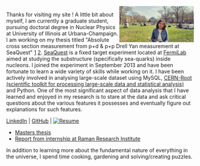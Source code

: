 <img align="right" width="200" src="/assets/20190406_163038.jpg"/>

Thanks for visiting my site ! A little bit about myself, I am currently a graduate student, pursuing doctoral degree in Nuclear Physics at University of Illinois at Urbana-Champaign. I am working on my thesis titled "Absolute cross section measurement from p+d & p+p Drell Yan measurement at SeaQuest" [1](https://npl.illinois.edu/news/story.asp?id=30736) [2](https://npl.illinois.edu/news/story.asp?id=28849). [SeaQuest](https://npl.illinois.edu/research/seaquest.asp) is a fixed target experiment located at [FermiLab](http://www.fnal.gov/) aimed at studying the substructure (specifically sea-quarks) inside nucleons. I joined the experiment in September 2013 and have been fortunate to learn a wide variety of skills while working on it. I have been actively involved in analysing large-scale dataset using MySQL, [CERN-Root (scientific toolkit for processing large-scale data and statistical analysis)](https://root.cern.ch/) and Python. One of the most significant aspect of data analysis that I have learned and enjoyed in my research is to stare at the data and ask critical questions about the various features it possesses and eventually figure out explanations for such features.   

[LinkedIn](https://www.linkedin.com/in/shivangiphy/) | [GitHub](https://github.com/shivangiphy) | [![Resume](https://img.shields.io/badge/resume-Download-green?style=for-the-badge)](./assets/Shivangi_Prasad_Resume.pdf)

* [Masters thesis](./assets/projectreport_MScThesis.pdf)
* [Report from internship at Raman Research Institute](./assets/sz_rri.pdf)

In addition to learning more about the fundamental nature of everything in the universe, I spend time cooking, gardening and solving/creating puzzles.
